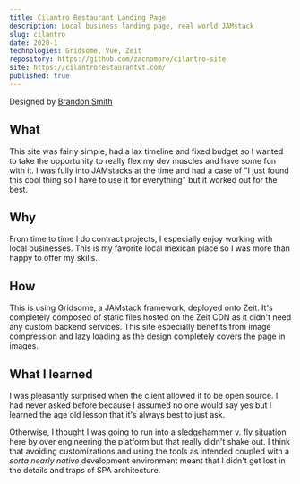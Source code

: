 ```yaml
---
title: Cilantro Restaurant Landing Page
description: Local business landing page, real world JAMstack
slug: cilantro
date: 2020-1
technologies: Gridsome, Vue, Zeit
repository: https://github.com/zacnomore/cilantro-site
site: https://cilantrorestaurantvt.com/
published: true
---
```


Designed by [Brandon Smith](https://www.linkedin.com/in/brandon-smith-85142737/)

## What

This site was fairly simple, had a lax timeline and fixed budget so I wanted to take the opportunity to really flex my dev muscles and have some fun with it. I was fully into JAMstacks at the time and had a case of "I just found this cool thing so I have to use it for everything" but it worked out for the best.

## Why

From time to time I do contract projects, I especially enjoy working with local businesses. This is my favorite local mexican place so I was more than happy to offer my skills.

## How

This is using Gridsome, a JAMstack framework, deployed onto Zeit. It's completely composed of static files hosted on the Zeit CDN as it didn't need any custom backend services. This site especially benefits from image compression and lazy loading as the design completely covers the page in images.

## What I learned

I was pleasantly surprised when the client allowed it to be open source. I had never asked before because I assumed no one would say yes but I learned the age old lesson that it's always best to just ask.

Otherwise, I thought I was going to run into a sledgehammer v. fly situation here by over engineering the platform but that really didn't shake out. I think that avoiding customizations and using the tools as intended coupled with a _sorta nearly native_ development environment meant that I didn't get lost in the details and traps of SPA architecture.
